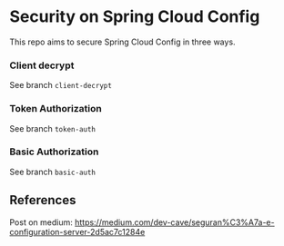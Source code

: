 # Security on Spring Cloud Config
This repo aims to secure Spring Cloud Config in three ways.

### Client decrypt
See branch `client-decrypt`

### Token Authorization
See branch `token-auth`

### Basic Authorization
See branch `basic-auth`

## References
Post on medium: https://medium.com/dev-cave/seguran%C3%A7a-e-configuration-server-2d5ac7c1284e